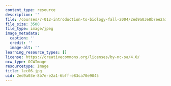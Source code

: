 ```yaml
---
content_type: resource
description: ''
file: /courses/7-012-introduction-to-biology-fall-2004/2ed9a03e8b7ee2a16bffe83ca70e9045_lec06.jpg
file_size: 3500
file_type: image/jpeg
image_metadata:
  caption: ''
  credit: ''
  image-alt: ''
learning_resource_types: []
license: https://creativecommons.org/licenses/by-nc-sa/4.0/
ocw_type: OCWImage
resourcetype: Image
title: lec06.jpg
uid: 2ed9a03e-8b7e-e2a1-6bff-e83ca70e9045
---
```

